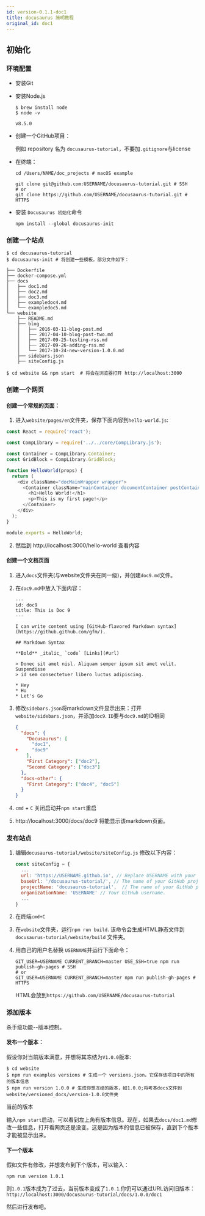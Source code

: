 ```yaml
---
id: version-0.1.1-doc1
title: docusaurus 简明教程
original_id: doc1
---
```


## 初始化

### 环境配置

+ 安装Git

+ 安装Node.js

  ```
  $ brew install node
  $ node -v
  
  v8.5.0
  ```

+ 创建一个GitHub项目：

  例如 repository 名为 `docusaurus-tutorial`，不要加`.gitignore`与license

+ 在终端：

  ```
  cd /Users/NAME/doc_projects # macOS example
  
  git clone git@github.com:USERNAME/docusaurus-tutorial.git # SSH
  # or
  git clone https://github.com/USERNAME/docusaurus-tutorial.git # HTTPS
  ```

+ 安装 `Docusaurus 初始化`命令

  ```
  npm install --global docusaurus-init
  ```

### 创建一个站点

```
$ cd docusaurus-tutorial
$ docusaurus-init # 将创建一些模板，部分文件如下：

├── Dockerfile
├── docker-compose.yml
├── docs
│   ├── doc1.md
│   ├── doc2.md
│   ├── doc3.md
│   ├── exampledoc4.md
│   └── exampledoc5.md
└── website
    ├── README.md
    ├── blog
    │   ├── 2016-03-11-blog-post.md
    │   ├── 2017-04-10-blog-post-two.md
    │   ├── 2017-09-25-testing-rss.md
    │   ├── 2017-09-26-adding-rss.md
    │   └── 2017-10-24-new-version-1.0.0.md
    ├── sidebars.json
    ├── siteConfig.js

$ cd website && npm start  # 将会在浏览器打开 http://localhost:3000
```



### 创建一个网页

#### 创建一个常规的页面：

1. 进入`website/pages/en`文件夹，保存下面内容到`hello-world.js`:

```js
const React = require('react');

const CompLibrary = require('../../core/CompLibrary.js');

const Container = CompLibrary.Container;
const GridBlock = CompLibrary.GridBlock;

function HelloWorld(props) {
  return (
    <div className="docMainWrapper wrapper">
      <Container className="mainContainer documentContainer postContainer">
        <h1>Hello World!</h1>
        <p>This is my first page!</p>
      </Container>
    </div>
  );
}

module.exports = HelloWorld;
```

2. 然后到 http://localhost:3000/hello-world 查看内容



#### 创建一个文档页面

1. 进入`docs`文件夹(与website文件夹在同一级)，并创建`doc9.md`文件。

2. 在`doc9.md`中放入下面内容：

   ```
   ---
   id: doc9
   title: This is Doc 9
   ---
   
   I can write content using [GitHub-flavored Markdown syntax](https://github.github.com/gfm/).
   
   ## Markdown Syntax
   
   **Bold** _italic_ `code` [Links](#url)
   
   > Donec sit amet nisl. Aliquam semper ipsum sit amet velit. Suspendisse
   > id sem consectetuer libero luctus adipiscing.
   
   * Hey
   * Ho
   * Let's Go
   ```

3. 修改`sidebars.json`将markdown文件显示出来：打开`website/sidebars.json`，并添加`doc9`. `ID`要与`doc9.md`的ID相同

   ```json
   {
     "docs": {
       "Docusaurus": [
         "doc1",
   +     "doc9"
       ],
       "First Category": ["doc2"],
       "Second Category": ["doc3"]
     },
     "docs-other": {
       "First Category": ["doc4", "doc5"]
     }
   }
   ```

4. `cmd` + `C` 关闭启动并`npm start`重启

5. http://localhost:3000/docs/doc9  将能显示该markdown页面。



### 发布站点

1. 编辑`docusaurus-tutorial/website/siteConfig.js` 修改以下内容：

   ```js
   const siteConfig = {
     ...
     url: 'https://USERNAME.github.io', // Replace USERNAME with your GitHub username.
     baseUrl: '/docusaurus-tutorial/', // The name of your GitHub project.
     projectName: 'docusaurus-tutorial',  // The name of your GitHub project. Same as above.
     organizationName: 'USERNAME' // Your GitHub username.
     ...
   }
   ```

2. 在终端`cmd+C`

3. 在`website`文件夹，运行`npm run build`. 该命令会生成HTML静态文件到`docusaurus-tutorial/website/build` 文件夹。

4. 用自己的用户名替换 `USERNAME`并运行下面命令：

   

   ```
   GIT_USER=USERNAME CURRENT_BRANCH=master USE_SSH=true npm run publish-gh-pages # SSH
   # or
   GIT_USER=USERNAME CURRENT_BRANCH=master npm run publish-gh-pages # HTTPS
   ```

   HTML会放到`https://github.com/USERNAME/docusaurus-tutorial`

### 添加版本

杀手级功能--版本控制。

#### 发布一个版本：

假设你对当前版本满意，并想将其冻结为`V1.0.0`版本:

```
$ cd website
$ npm run examples versions # 生成一个 versions.json，它保存该项目中的所有的版本信息
$ npm run version 1.0.0 # 生成你想冻结的版本，如1.0.0;将考本docs文件到website/versioned_docs/version-1.0.0文件夹
```

当前的版本

输入`npm start`启动，可以看到左上角有版本信息。现在，如果去`docs/doc1.md`修改一些信息，打开看网页还是没变。这是因为版本的信息已被保存，直到下个版本才能被显示出来。

#### 下一个版本

假如文件有修改，并想发布到下个版本，可以输入：

```
npm run version 1.0.1
```

则`1.0.1`版本成为了过去，当前版本变成了`1.0.1`.你仍可以通过URL访问旧版本：`http://localhost:3000/docusaurus-tutorial/docs/1.0.0/doc1`

然后进行发布吧。